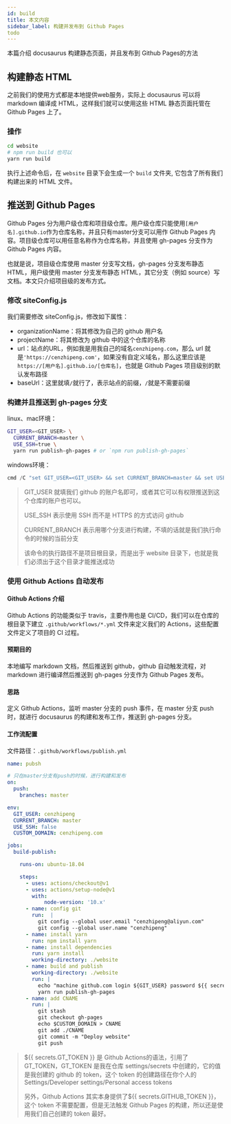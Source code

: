 ```yaml
---
id: build
title: 本文内容
sidebar_label: 构建并发布到 Github Pages
todo
---
```


本篇介绍 docusaurus 构建静态页面，并且发布到 Github Pages的方法



## 构建静态 HTML

之前我们的使用方式都是本地提供web服务，实际上 docusaurus 可以将 markdown 编译成 HTML，这样我们就可以使用这些 HTML 静态页面托管在 Github Pages 上了。



### 操作

```bash
cd website
# npm run build 也可以
yarn run build
```

执行上述命令后，在 `website` 目录下会生成一个 `build` 文件夹, 它包含了所有我们构建出来的 HTML 文件。



## 推送到 Github Pages

Github Pages 分为用户级仓库和项目级仓库。用户级仓库只能使用`[用户名].github.io`作为仓库名称，并且只有master分支可以用作 Github Pages 内容。项目级仓库可以用任意名称作为仓库名称，并且使用 gh-pages 分支作为 Github Pages 内容。

也就是说，项目级仓库使用 master 分支写文档，gh-pages 分支发布静态 HTML，用户级使用 master 分支发布静态 HTML，其它分支（例如 source）写文档。本文只介绍项目级的发布方式。



### 修改 siteConfig.js

我们需要修改 siteConfig.js，修改如下属性：

- organizationName：将其修改为自己的 github 用户名
- projectName：将其修改为 github 中的这个仓库的名称
- url：站点的URL，例如我是用我自己的域名`cenzhipeng.com`，那么 url 就是`'https://cenzhipeng.com'`，如果没有自定义域名，那么这里应该是`https://[用户名].github.io/[仓库名]`，也就是 Github Pages 项目级别的默认发布路径
- baseUrl：这里就填`/`就行了，表示站点的前缀，`/`就是不需要前缀



### 构建并且推送到 gh-pages 分支

linux、mac环境：

```bash
GIT_USER=<GIT_USER> \
  CURRENT_BRANCH=master \
  USE_SSH=true \
  yarn run publish-gh-pages # or `npm run publish-gh-pages`
```

windows环境：

```powershell
cmd /C "set GIT_USER=<GIT_USER> && set CURRENT_BRANCH=master && set USE_SSH=true && yarn run publish-gh-pages"
```



> GIT_USER 就填我们 github 的账户名即可，或者其它可以有权限推送到这个仓库的账户也可以。
>
> USE_SSH 表示使用 SSH 而不是 HTTPS 的方式访问 github
>
> CURRENT_BRANCH 表示用哪个分支进行构建，不填的话就是我们执行命令的时候的当前分支
>
> 该命令的执行路径不是项目根目录，而是出于 website 目录下，也就是我们必须出于这个目录才能推送成功



### 使用 Github Actions 自动发布

#### Github Actions 介绍

Github Actions 的功能类似于 travis，主要作用也是 CI/CD，我们可以在仓库的根目录下建立 `.github/workflows/*.yml` 文件来定义我们的 Actions，这些配置文件定义了项目的 CI 过程。



#### 预期目的

本地编写 markdown 文档，然后推送到 github，github 自动触发流程，对 markdown 进行编译然后推送到 gh-pages 分支作为 Github Pages 发布。



#### 思路

定义 Github Actions，监听 master 分支的 push 事件，在 master 分支 push 时，就进行 docusaurus 的构建和发布工作，推送到 gh-pages 分支。



#### 工作流配置

文件路径：`.github/workflows/publish.yml`

```yaml
name: pubsh

# 只在master分支有push的时候，进行构建和发布
on: 
  push:
    branches: master

env:
  GIT_USER: cenzhipeng
  CURRENT_BRANCH: master
  USE_SSH: false
  CUSTOM_DOMAIN: cenzhipeng.com

jobs:
  build-publish:

    runs-on: ubuntu-18.04

    steps:
      - uses: actions/checkout@v1
      - uses: actions/setup-node@v1
        with:
            node-version: '10.x'
      - name: config git
        run:  |
          git config --global user.email "cenzhipeng@aliyun.com"
          git config --global user.name "cenzhipeng"
      - name: install yarn
        run: npm install yarn
      - name: install dependencies
        run: yarn install
        working-directory: ./website
      - name: build and publish
        working-directory: ./website
        run: |
          echo "machine github.com login ${GIT_USER} password ${{ secrets.GITHUB_TOKEN }}" > ~/.netrc
          yarn run publish-gh-pages
      - name: add CNAME
        run: |
          git stash
          git checkout gh-pages
          echo $CUSTOM_DOMAIN > CNAME
          git add ./CNAME
          git commit -m "Deploy website"
          git push
```



> ${{ secrets.GT_TOKEN }} 是 Github Actions的语法，引用了 GT_TOKEN，GT_TOKEN 是我在仓库 settings/secrets 中创建的，它的值是我创建的 github 的 token，这个 token 的创建路径在你个人的 Settings/Developer settings/Personal access tokens
>
> 
>
> 另外，Github Actions 其实本身提供了${{ secrets.GITHUB_TOKEN }}，这个 token 不需要配置，但是无法触发 Github Pages 的构建，所以还是使用我们自己创建的 token 最好。


